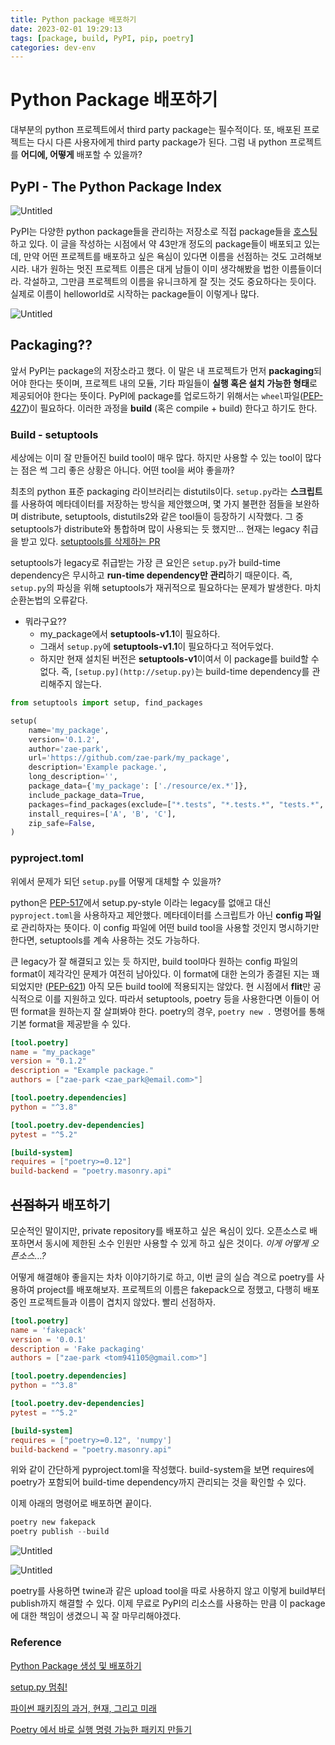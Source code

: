 ```yaml
---
title: Python package 배포하기
date: 2023-02-01 19:29:13
tags: [package, build, PyPI, pip, poetry]
categories: dev-env
---
```

# Python Package 배포하기

대부분의 python 프로젝트에서 third party package는 필수적이다. 또, 배포된 프로젝트는 다시 다른 사용자에게 third party package가 된다. 그럼 내 python 프로젝트를 **어디에, 어떻게** 배포할 수 있을까?

## PyPI - The Python Package Index

![Untitled](resource/Py_package/Untitled.png)

PyPI는 다양한 python package들을 관리하는 저장소로 직접 package들을 [호스팅](https://pypi.org/simple/)하고 있다. 이 글을 작성하는 시점에서 약 43만개 정도의 package들이 배포되고 있는데, 만약 어떤 프로젝트를 배포하고 싶은 욕심이 있다면 이름을 선점하는 것도 고려해보시라. 내가 원하는 멋진 프로젝트 이름은 대게 남들이 이미 생각해봤을 법한 이름들이더라. 각설하고, 그만큼 프로젝트의 이름을 유니크하게 잘 짓는 것도 중요하다는 듯이다. 실제로 이름이 helloworld로 시작하는 package들이 이렇게나 많다.

![Untitled](resource/Py_package/Untitled_1.png)

## Packaging??

앞서 PyPI는 package의 저장소라고 했다. 이 말은 내 프로젝트가 먼저 **packaging**되어야 한다는 뜻이며, 프로젝트 내의 모듈, 기타 파일들이 **실행 혹은 설치 가능한 형태**로 제공되어야 한다는 뜻이다. PyPI에 package를 업로드하기 위해서는 `wheel`파일([PEP-427](https://peps.python.org/pep-0427/))이 필요하다. 이러한 과정을 **build** (혹은 compile + build) 한다고 하기도 한다.

### Build - setuptools

세상에는 이미 잘 만들어진 build tool이 매우 많다. 하지만 사용할 수 있는 tool이 많다는 점은 썩 그리 좋은 상황은 아니다. 어떤 tool을 써야 좋을까?

최초의 python 표준 packaging 라이브러리는 distutils이다. `setup.py`라는 **스크립트**를 사용하여 메타데이터를 저장하는 방식을 제안했으며, 몇 가지 불편한 점들을 보완하며 distribute, setuptools, distutils2와 같은 tool들이 등장하기 시작했다. 그 중 setuptools가 distribute와 통합하며 많이 사용되는 듯 했지만… 현재는 legacy 취급을 받고 있다. [setuptools를 삭제하는 PR](https://github.com/pypa/setuptools/pull/2544/files)

setuptools가 legacy로 취급받는 가장 큰 요인은 `setup.py`가 build-time dependency은 무시하고 **run-time dependency만 관리**하기 때문이다. 즉, `setup.py`의 파싱을 위해 setuptools가 재귀적으로 필요하다는 문제가 발생한다. 마치 순환논법의 오류같다.

- 뭐라구요??
    - my_package에서 **setuptools-v1.1**이 필요하다.
    - 그래서 `setup.py`에 **setuptools-v1.1**이 필요하다고 적어두었다.
    - 하지만 현재 설치된 버전은 **setuptools-v1**이여서 이 package를 build할 수 없다. 즉, `[setup.py](http://setup.py)`는 build-time dependency를 관리해주지 않는다.

```python
from setuptools import setup, find_packages

setup(
    name='my_package',
    version='0.1.2',
    author='zae-park',
    url='https://github.com/zae-park/my_package',
    description='Example package.',
    long_description='',
    package_data={'my_package': ['./resource/ex.*']},
    include_package_data=True,
    packages=find_packages(exclude=["*.tests", "*.tests.*", "tests.*", "tests"]),
    install_requires=['A', 'B', 'C'],
    zip_safe=False,
)
```

### pyproject.toml

위에서 문제가 되던 `setup.py`를 어떻게 대체할 수 있을까?

python은 [PEP-517](https://peps.python.org/pep-0517/)에서 setup.py-style 이라는 legacy를 없애고 대신 `pyproject.toml`을 사용하자고 제안했다. 메타데이터를 스크립트가 아닌 **config 파일**로 관리하자는 뜻이다. 이 config 파일에 어떤 build tool을 사용할 것인지 명시하기만 한다면, setuptools를 계속 사용하는 것도 가능하다.

큰 legacy가 잘 해결되고 있는 듯 하지만, build tool마다 원하는 config 파일의 format이 제각각인 문제가 여전히 남아있다. 이 format에 대한 논의가 종결된 지는 꽤 되었지만 ([PEP-621](https://peps.python.org/pep-0621/)) 아직 모든 build tool에 적용되지는 않았다. 현 시점에서 **flit**만 공식적으로 이를 지원하고 있다. 따라서 setuptools, poetry 등을 사용한다면 이들이 어떤 format을 원하는지 잘 살펴봐야 한다. poetry의 경우, `poetry new .` 명령어를 통해 기본 format을 제공받을 수 있다.

```toml
[tool.poetry]
name = "my_package"
version = "0.1.2"
description = "Example package."
authors = ["zae-park <zae_park@email.com>"]

[tool.poetry.dependencies]
python = "^3.8"

[tool.poetry.dev-dependencies]
pytest = "^5.2"

[build-system]
requires = ["poetry>=0.12"]
build-backend = "poetry.masonry.api"
```

## ~~선점하기~~ 배포하기

모순적인 말이지만, private repository를 배포하고 싶은 욕심이 있다. 오픈소스로 배포하면서 동시에 제한된 소수 인원만 사용할 수 있게 하고 싶은 것이다. *이게 어떻게 오픈소스…?*

어떻게 해결해야 좋을지는 차차 이야기하기로 하고, 이번 글의 실습 격으로 poetry를 사용하여 project를 배포해보자. 프로젝트의 이름은 fakepack으로 정했고, 다행히 배포중인 프로젝트들과 이름이 겹치지 않았다. 빨리 선점하자.

```toml
[tool.poetry]
name = 'fakepack'
version = '0.0.1'
description = 'Fake packaging'
authors = ["zae-park <tom941105@gmail.com>"]

[tool.poetry.dependencies]
python = "^3.8"

[tool.poetry.dev-dependencies]
pytest = "^5.2"

[build-system]
requires = ["poetry>=0.12", 'numpy']
build-backend = "poetry.masonry.api"
```

위와 같이 간단하게 pyproject.toml을 작성했다. build-system을 보면 requires에 poetry가 포함되어 build-time dependency까지 관리되는 것을 확인할 수 있다.

이제 아래의 명령어로 배포하면 끝이다.

```powershell
poetry new fakepack
poetry publish --build
```

![Untitled](resource/Py_package/Untitled_2.png)

![Untitled](resource/Py_package/Untitled_3.png)

poetry를 사용하면 twine과 같은 upload tool을 따로 사용하지 않고 이렇게 build부터 publish까지 해결할 수 있다. 이제 무료로 PyPI의 리소스를 사용하는 만큼 이 package에 대한 책임이 생겼으니 꼭 잘 마무리해야겠다.

### Reference

[Python Package 생성 및 배포하기](https://devocean.sk.com/blog/techBoardDetail.do?ID=163566)

[setup.py 멈춰!](https://tech.buzzvil.com/blog/setup.py-%EB%A9%88%EC%B6%B0/)

[파이썬 패키징의 과거, 현재, 그리고 미래](https://ryanking13.github.io/2021/07/11/python-packaging.html#fn:3)

[Poetry 에서 바로 실행 명령 가능한 패키지 만들기](https://dailyheumsi.tistory.com/252)